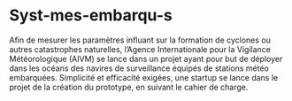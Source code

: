 # Syst-mes-embarqu-s
Afin de mesurer les paramètres influant sur la formation de cyclones ou autres catastrophes naturelles, l’Agence Internationale pour la Vigilance Météorologique (AIVM) se lance dans un projet ayant pour but de déployer dans les océans des navires de surveillance équipés de stations météo embarquées.  Simplicité et efficacité exigées, une startup se lance dans le projet de la création du prototype, en suivant le cahier de charge.
